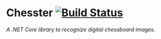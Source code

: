 # **Chesster** [![Build Status](https://travis-ci.com/YilianSource/chesster.svg?branch=master)](https://travis-ci.com/YilianSource/chesster)

_A .NET Core library to recognize digital chessboard images._

